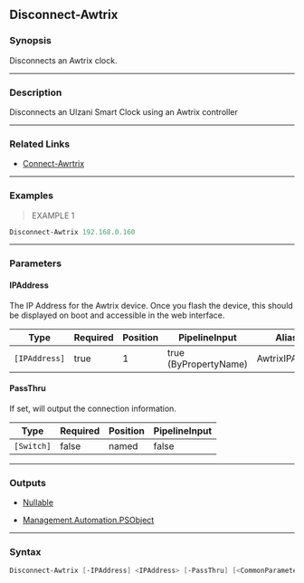 Disconnect-Awtrix
-----------------

### Synopsis
Disconnects an Awtrix clock.

---

### Description

Disconnects an Ulzani Smart Clock using an Awtrix controller

---

### Related Links
* [Connect-Awrtrix](Connect-Awrtrix.md)

---

### Examples
> EXAMPLE 1

```PowerShell
Disconnect-Awtrix 192.168.0.160
```

---

### Parameters
#### **IPAddress**
The IP Address for the Awtrix device.
Once you flash the device, this should be displayed on boot and accessible in the web interface.

|Type         |Required|Position|PipelineInput        |Aliases        |
|-------------|--------|--------|---------------------|---------------|
|`[IPAddress]`|true    |1       |true (ByPropertyName)|AwtrixIPAddress|

#### **PassThru**
If set, will output the connection information.

|Type      |Required|Position|PipelineInput|
|----------|--------|--------|-------------|
|`[Switch]`|false   |named   |false        |

---

### Outputs
* [Nullable](https://learn.microsoft.com/en-us/dotnet/api/System.Nullable)

* [Management.Automation.PSObject](https://learn.microsoft.com/en-us/dotnet/api/System.Management.Automation.PSObject)

---

### Syntax
```PowerShell
Disconnect-Awtrix [-IPAddress] <IPAddress> [-PassThru] [<CommonParameters>]
```
